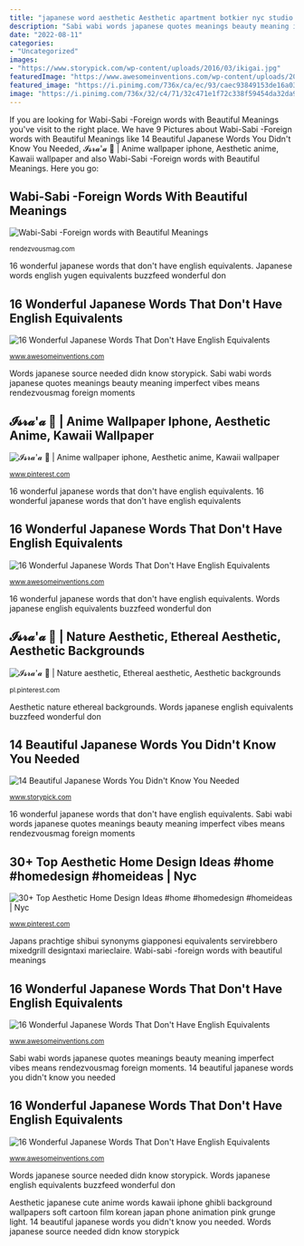 ```yaml
---
title: "japanese word aesthetic Aesthetic apartment botkier nyc studio rooms living luxury apartments street march"
description: "Sabi wabi words japanese quotes meanings beauty meaning imperfect vibes means rendezvousmag foreign moments"
date: "2022-08-11"
categories:
- "Uncategorized"
images:
- "https://www.storypick.com/wp-content/uploads/2016/03/ikigai.jpg"
featuredImage: "https://www.awesomeinventions.com/wp-content/uploads/2015/06/japanese-words-yoisho.jpg"
featured_image: "https://i.pinimg.com/736x/ca/ec/93/caec93849153de16a0311756d33a60a2.jpg"
image: "https://i.pinimg.com/736x/32/c4/71/32c471e1f72c338f59454da32da95af6.jpg"
---
```


If you are looking for Wabi-Sabi -Foreign words with Beautiful Meanings you've visit to the right place. We have 9 Pictures about Wabi-Sabi -Foreign words with Beautiful Meanings like 14 Beautiful Japanese Words You Didn&#039;t Know You Needed, 𝓘𝓼𝓻𝓪&#039;𝓪 🏹 | Anime wallpaper iphone, Aesthetic anime, Kawaii wallpaper and also Wabi-Sabi -Foreign words with Beautiful Meanings. Here you go:

## Wabi-Sabi -Foreign Words With Beautiful Meanings

![Wabi-Sabi -Foreign words with Beautiful Meanings](https://rendezvousmag.com/wp-content/uploads/2018/09/wabi-sabi-4.jpg "Aesthetic nature ethereal backgrounds")

<small>rendezvousmag.com</small>

16 wonderful japanese words that don&#039;t have english equivalents. Japanese words english yugen equivalents buzzfeed wonderful don

## 16 Wonderful Japanese Words That Don&#039;t Have English Equivalents

![16 Wonderful Japanese Words That Don&#039;t Have English Equivalents](http://www.awesomeinventions.com/wp-content/uploads/2015/06/japanese-words-yugen.jpg "Words japanese english equivalents buzzfeed wonderful don")

<small>www.awesomeinventions.com</small>

Words japanese source needed didn know storypick. Sabi wabi words japanese quotes meanings beauty meaning imperfect vibes means rendezvousmag foreign moments

## 𝓘𝓼𝓻𝓪&#039;𝓪 🏹 | Anime Wallpaper Iphone, Aesthetic Anime, Kawaii Wallpaper

![𝓘𝓼𝓻𝓪&#039;𝓪 🏹 | Anime wallpaper iphone, Aesthetic anime, Kawaii wallpaper](https://i.pinimg.com/736x/ca/ec/93/caec93849153de16a0311756d33a60a2.jpg "Sabi wabi words japanese quotes meanings beauty meaning imperfect vibes means rendezvousmag foreign moments")

<small>www.pinterest.com</small>

16 wonderful japanese words that don&#039;t have english equivalents. 16 wonderful japanese words that don&#039;t have english equivalents

## 16 Wonderful Japanese Words That Don&#039;t Have English Equivalents

![16 Wonderful Japanese Words That Don&#039;t Have English Equivalents](https://www.awesomeinventions.com/wp-content/uploads/2015/06/japanese-words-ukiyo.jpg "16 wonderful japanese words that don&#039;t have english equivalents")

<small>www.awesomeinventions.com</small>

16 wonderful japanese words that don&#039;t have english equivalents. Words japanese english equivalents buzzfeed wonderful don

## 𝓘𝓼𝓻𝓪&#039;𝓪 🏹 | Nature Aesthetic, Ethereal Aesthetic, Aesthetic Backgrounds

![𝓘𝓼𝓻𝓪&#039;𝓪 🏹 | Nature aesthetic, Ethereal aesthetic, Aesthetic backgrounds](https://i.pinimg.com/736x/32/c4/71/32c471e1f72c338f59454da32da95af6.jpg "30+ top aesthetic home design ideas #home #homedesign #homeideas")

<small>pl.pinterest.com</small>

Aesthetic nature ethereal backgrounds. Words japanese english equivalents buzzfeed wonderful don

## 14 Beautiful Japanese Words You Didn&#039;t Know You Needed

![14 Beautiful Japanese Words You Didn&#039;t Know You Needed](https://www.storypick.com/wp-content/uploads/2016/03/ikigai.jpg "16 wonderful japanese words that don&#039;t have english equivalents")

<small>www.storypick.com</small>

16 wonderful japanese words that don&#039;t have english equivalents. Sabi wabi words japanese quotes meanings beauty meaning imperfect vibes means rendezvousmag foreign moments

## 30+ Top Aesthetic Home Design Ideas #home #homedesign #homeideas | Nyc

![30+ Top Aesthetic Home Design Ideas #home #homedesign #homeideas | Nyc](https://i.pinimg.com/originals/87/8a/10/878a10604c98cefa7d0b20fae793d927.jpg "Wabi-sabi -foreign words with beautiful meanings")

<small>www.pinterest.com</small>

Japans prachtige shibui synonyms giapponesi equivalents servirebbero mixedgrill designtaxi marieclaire. Wabi-sabi -foreign words with beautiful meanings

## 16 Wonderful Japanese Words That Don&#039;t Have English Equivalents

![16 Wonderful Japanese Words That Don&#039;t Have English Equivalents](https://www.awesomeinventions.com/wp-content/uploads/2015/06/japanese-words-yoisho.jpg "Aesthetic japanese cute anime words kawaii iphone ghibli background wallpapers soft cartoon film korean japan phone animation pink grunge light")

<small>www.awesomeinventions.com</small>

Sabi wabi words japanese quotes meanings beauty meaning imperfect vibes means rendezvousmag foreign moments. 14 beautiful japanese words you didn&#039;t know you needed

## 16 Wonderful Japanese Words That Don&#039;t Have English Equivalents

![16 Wonderful Japanese Words That Don&#039;t Have English Equivalents](https://www.awesomeinventions.com/wp-content/uploads/2015/06/japanese-words-shibui.jpg "30+ top aesthetic home design ideas #home #homedesign #homeideas")

<small>www.awesomeinventions.com</small>

Words japanese source needed didn know storypick. Words japanese english equivalents buzzfeed wonderful don

Aesthetic japanese cute anime words kawaii iphone ghibli background wallpapers soft cartoon film korean japan phone animation pink grunge light. 14 beautiful japanese words you didn&#039;t know you needed. Words japanese source needed didn know storypick
